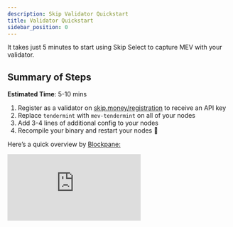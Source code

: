 ```yaml
---
description: Skip Validator Quickstart
title: Validator Quickstart
sidebar_position: 0
---
```


It takes just 5 minutes to start using Skip Select to capture MEV with your validator.

## Summary of Steps

**Estimated Time**: 5-10 mins

1. Register as a validator on [skip.money/registration](http://skip.money/registration) to receive an API key
2. Replace `tendermint` with `mev-tendermint` on all of your nodes
3. Add 3-4 lines of additional config to your nodes
4. Recompile your binary and restart your nodes 🚀

Here’s a quick overview by [Blockpane:](https://blockpane.com/)

<iframe className="video" src="https://www.youtube.com/embed/_75A4RWWwaM" title="YouTube video player" frameBorder="0" allow="accelerometer; autoplay; clipboard-write; encrypted-media; gyroscope; picture-in-picture" allowFullScreen/>

**Any questions / issues during integration? Ask us on [Discord](https://discord.gg/amAgf9Z39w)**

## Chain IDs that Skip supports:

### Mainnets

- Juno Mainnet `CHAIN_ID=juno-1`
- EVMOS Mainnet `CHAIN_ID=evmos_9001-2`
- Terra2 Mainnet `CHAIN_ID=phoenix-1`

### Testnets

- Juno Testnet `CHAIN_ID=uni-5`
- Terra2 Testnet `CHAIN_ID=pisco-1`
- EVMOS Testnet `CHAIN_ID=evmos_9000-4`
- Injective Testnet `CHAIN_ID=injective-888`

---

## 1. Register ✅

**🚨**  If you don’t already have an API Key, **please get one from the [Skip registration site](https://skip.money/registration) 🚨**

💵 **You can also configure your MEV payments between you / network stakers on the site.**

🆘 If you cannot access your validator operator key or any key with <code>MsgVote</code> authorization in Keplr, please contact us on <a href="https://discord.gg/amAgf9Z39w" target="_blank">Discord</a>. We will manually add you to the system.

---

## 2. Replace Tendermint

You must build the chain client with the mev-tendermint instead of tendermint. Below you can find instructions
to perform the replacement automatically or manually.

- **Automated replacement**
  Run the following commands to automatically update your go.mod file with the correct version of mev-tendermint:

  ```bash
  export CHAIN_ID=<CORRECT CHAIN ID>
  export CHAIN_VERSION=<CHAIN_VERSION_RELEASE_TAG>
  CONFIG_REPO="https://raw.githubusercontent.com/skip-mev/config/main/$CHAIN_ID/$CHAIN_VERSION" && \
  MEV_TENDERMINT_VERSION="$(curl -s "$CONFIG_REPO/mev-tendermint_version.txt")" && \
  go mod edit -replace github.com/tendermint/tendermint=github.com/skip-mev/mev-tendermint@$MEV_TENDERMINT_VERSION
  ```

- **Manual Replacement**
  Find the correct mev-tendermint version tag [here](./../3-chain-configuration.md) or run:

  ```bash
  export CHAIN_ID=<USE CORRECT CHAIN ID>
  export CHAIN_VERSION<USE CORRECT CHAIN VERSION>
  curl https://raw.githubusercontent.com/skip-mev/config/main/$CHAIN_ID/$CHAIN_VERSION/mev-tendermint_version.txt
  ```

  Once you have the correct version of mev-tendermint, open the go.mod file and add the following line at the end:

  ```tsx
  replace (
    // Other stuff...
    github.com/tendermint/tendermint => github.com/skip-mev/mev-tendermint <VERSION TAG>
  )
  ```

### 🚨🚨 **After performing the replacement run `go mod tidy` 🚨🚨**

:::tip Alternative to replacing tendermint yourself

Instead of replacing `tendermint` with `mev-tendermint` yourself, you can simply checkout and build the github.com/skip-mev fork of chain source code, where we have already performed the replacement for you in the VERSION_TAG-mev tags.

For example, https://github.com/skip-mev/evmos/releases/tag/v10.0.1-mev is v10.0.1 of EVMOS with the correct version of mev-tendermint already added for you.

Read more about other methods for automatically installing mev-tendermint [here](./4-autobuild.md)
:::

:::info Replace tendermint on all nodes
If you use Horcrux or any other infrastructure set up that requires multiple full nodes, you need to replace Tendermint on all of them.

:::

## 3. Update config.toml

`mev-tendermint` introduces a new section of config in `config.toml` called `[sidecar]` that includes several
config settings that allow your node to recieve MEV bundles from Skip.

(Optional: you can read more about what these are here: [Validator Config Reference Docs](./3-config.md))

…by the end, the end of your `config.toml` on each node will look something like this (with different string values). **Make sure to include the line `[sidecar]` at the top of this section in `config.toml`.**

```bash
# OTHER CONFIG...

# EXAMPLE below (please use the correct values)
[sidecar]
sentinel_peer_string = "fakepeerid@fake_network_id-sentinel.skip.money:26656"
sentinel_rpc_string = "http://fake_network_id.skip.money"
api_key = "fake_api_key"
```

- For api_key, use the value you obtained by registering for Skip Select in the first step.

- **Find the correct values for sentinel_peer_string and sentinel_rpc_string in the table below:**

  **Mainnets**

  | Chain name     | Chain ID     | Supported Chain Version | sentinel_rpc_string                | sentinel_peer_string                                                            |
  | -------------- | ------------ | ----------------------- | ---------------------------------- | ------------------------------------------------------------------------------- |
  | JUNO Mainnet   | juno-1       | v11.0.3 v11.0.0         | http://juno-1-api.skip.money       | 8dd5dfefe8959f7186e6c80bdb87dbd919534677@juno-1-sentinel.skip.money:26656       |
  | EVMOS Mainnet  | evmos_9001-2 | v11.0.0                 | http://evmos_9001-2-api.skip.money | c0a2990e2a5dad7f4ace044d2f936de6891c6f0a@evmos_9001-2-sentinel.skip.money:26656 |
  | Terra2 Mainnet | phoenix-1    | v2.2.0                  | http://phoenix-1-api.skip.money    | 20a61f70d93af978a3bc1d6be634a57918934f79@phoenix-1-sentinel.skip.money:26656    |

  **Testnets**

  | Chain name        | Chain ID      | Supported Chain Version | sentinel_rpc_string                 | sentinel_peer_string                                                             |
  | ----------------- | ------------- | ----------------------- | ----------------------------------- | -------------------------------------------------------------------------------- |
  | JUNO Testnet      | uni-5         | v12.0.0-alpha3          | http://uni-5-api.skip.money         | f18d6e226545b348aa37c86cc735d0620838fcd8@uni-5-sentinel.skip.money:26656         |
  | EVMOS Testnet     | evmos_9000-4  | v11.0.0-rc3             | http://evmos_9000-4-api.skip.money  | 4d8990908ae5cbe7783192c0364db4a90af56dbc@evmos_9000-4-sentinel.skip.money:26656  |
  | Injective Testnet | injective-888 | v1.9                    | http://injective-888-api.skip.money | 24b0ca5c32b1c90fe7e373075de1d94ddf94c0b3@injective-888-sentinel.skip.money:26656 |
  | Terra 2 Testnet   | pisco-1       | v2.2.1                  | http://pisco-1-api.skip.money       | 5cc5e6506818a113387d92e0b60a7206845b4d7e@pisco-1-sentinel.skip.money:26656       |

- **Extra config for sentry configurations 🏛**

  - **On the sentry nodes:**

    - Add an **extra line** to the `[sidecar]` config called **`personal_peer_ids`**, and add the node id for your **validator**

    ```jsx
    [sidecar];
    sentinel_peer_string =
      "d1463b730c6e0dcea59db726836aeaff13a8119f@uni-5-sentinel.skip.money:26656";
    sentinel_rpc_string = "http://uni-5-api.skip.money";
    api_key = "2314ajinashg2389jfjap";
    personal_peer_ids = "NODEID1,NODEID2, ...";
    ```

    → You can find your node ids by running:

    ```jsx
    <NODE_DAEMON> tendermint show-node-id --home <HOME_DIR>

    # example:
    junod tendermint show-node-id --home ./juno
    ```

  - **On the validator:**

    - **Remove** the line for `sentinel_peer_string`
    - **Remove** the line for `sentinel_rpc_string`
    - **Remove** the line for `api_key`
    - Add an **extra line** to the `[sidecar]` config called **`personal_peer_ids`**, and add the node ids for your **sentry nodes**

    ```jsx
    [sidecar];
    personal_peer_ids = "NODEID1,NODEID2, ...";
    ```

    → You can find your node ids by running:

    ```jsx
    <NODE_DAEMON> tendermint show-node-id --home <HOME_DIR>

    # example:
    junod tendermint show-node-id --home ./juno
    ```

---

## 4. Recompile your Binary & Restart 🚀

**That’s it!** You should now begin receiving MEV bundles and higher rewards from Skip ✅

**If you use Cosmovisor, make sure to point it to the new binary**

**Run `curl -sL localhost:26657/status | jq .result.mev_info` to check if you are connected**

- If things are working correctly you should see this:

  ```jsx
  {
    "is_peered_with_sentinel": true,
    "last_received_bundle_height": "0"
  }
  ```

- **Troubleshooting**: If you aren't receiving the expected output, please visit the [troubleshooting page](./1-troubleshooting.md) or get in touch with Skip team for assistance.

- **Monitoring:** mev-tendermint exposes new Prometheus metrics under the "mev" namespace in tendermint.
  The most important metric is `mev_sentinel_connected`, which is 1 if your node is able to receive MEV transactions
  from Skip, and 0 otherwise. Check out [this page](./2-metrics.md) for more information on metrics

### Handling Chain Upgrades

Handling chain upgrades is simple:

1. Check out the latest chain version tag
2. Compile the your binary with the correct `mev-tendermint` instead of tendermint **(same as step 2 above)**, keeping the same config

Alternatively, check out [the page on automatically installing mev-tendermint](./4-autobuild.md)
